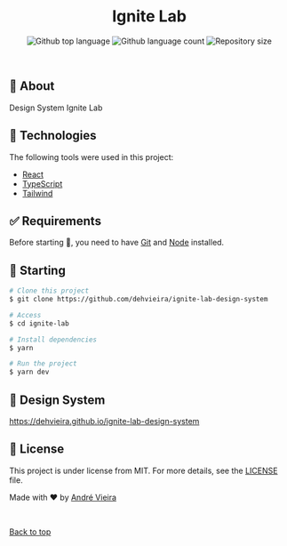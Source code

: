 
<h1 align="center">Ignite Lab</h1>

<p align="center">
  <img alt="Github top language" src="https://img.shields.io/github/languages/top/dehvieira/ignite-lab?color=56BEB8">

  <img alt="Github language count" src="https://img.shields.io/github/languages/count/dehvieira/ignite-lab?color=56BEB8">

  <img alt="Repository size" src="https://img.shields.io/github/repo-size/dehvieira/ignite-lab?color=56BEB8">

  
</p>


<br>

## :dart: About ##

Design System Ignite Lab

## :rocket: Technologies ##

The following tools were used in this project:

- [React](https://pt-br.reactjs.org/)
- [TypeScript](https://www.typescriptlang.org/)
- [Tailwind](https://tailwindcss.com/)

## :white_check_mark: Requirements ##

Before starting :checkered_flag:, you need to have [Git](https://git-scm.com) and [Node](https://nodejs.org/en/) installed.

## :checkered_flag: Starting ##

```bash
# Clone this project
$ git clone https://github.com/dehvieira/ignite-lab-design-system

# Access
$ cd ignite-lab

# Install dependencies
$ yarn

# Run the project
$ yarn dev

```


## :memo: Design System ##

https://dehvieira.github.io/ignite-lab-design-system

## :memo: License ##

This project is under license from MIT. For more details, see the [LICENSE](LICENSE.md) file.


Made with :heart: by <a href="https://github.com/dehvieira" target="_blank">André Vieira</a>

&#xa0;

<a href="#top">Back to top</a>
